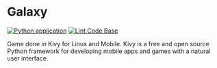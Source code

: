 # Galaxy

[![Python application](https://github.com/milliorn/Galaxy/actions/workflows/python-app.yml/badge.svg)](https://github.com/milliorn/Galaxy/actions/workflows/python-app.yml)
[![Lint Code Base](https://github.com/milliorn/Galaxy/actions/workflows/super-linter.yml/badge.svg)](https://github.com/milliorn/Galaxy/actions/workflows/super-linter.yml)

Game done in Kivy for Linux and Mobile. Kivy is a free and open source Python framework for developing mobile apps and games with a natural user interface.
